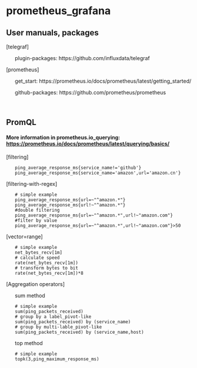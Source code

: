 # prometheus_grafana
## User manuals, packages

[telegraf]
<ol>plugin-packages:
  https://github.com/influxdata/telegraf</ol>
[prometheus]
<ol>get_start:
  https://prometheus.io/docs/prometheus/latest/getting_started/</ol>
<ol>github-packages:
  https://github.com/prometheus/prometheus</ol>
<br>

## PromQL
#### More information in prometheus.io_querying: https://prometheus.io/docs/prometheus/latest/querying/basics/
[filtering]
<ol><pre><code>ping_average_response_ms{service_name!='github'}
ping_average_response_ms{service_name='amazon',url='amazon.cn'}</code></pre></ol>

[filtering-with-regex]
<ol><pre><code># simple example
ping_average_response_ms{url=~"^amazon.*"}
ping_average_response_ms{url!~"^amazon.*"}
#double filtering
ping_average_response_ms{url=~"^amazon.*",url!~"amazon.com"}
#filter by value
ping_average_response_ms{url=~"^amazon.*",url!~"amazon.com"}>50
</code></pre></ol>

[vector=range]
<ol><pre><code># simple example
net_bytes_recv[1m]
# calculate speed
rate(net_bytes_recv[1m])
# transform bytes to bit
rate(net_bytes_recv[1m])*8</code></pre></ol>

[Aggregation operators]
<ol>sum method<pre><code># simple example
sum(ping_packets_received)
# group by a label_pivot-like
sum(ping_packets_received) by (service_name)
# group by multi-lable_pivot-like
sum(ping_packets_received) by (service_name,host)
</code></pre></ol>
<ol>top method<pre><code># simple example
topk(3,ping_maximum_response_ms)
</ol>

